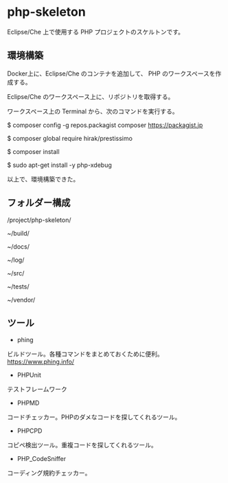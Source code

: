 # php-skeleton

Eclipse/Che 上で使用する PHP プロジェクトのスケルトンです。

## 環境構築

Docker上に、Eclipse/Che のコンテナを追加して、 PHP のワークスペースを作成する。

Eclipse/Che のワークスペース上に、リポジトリを取得する。

ワークスペース上の Terminal から、次のコマンドを実行する。

 $ composer config -g repos.packagist composer https://packagist.jp
 
 $ composer global require hirak/prestissimo
 
 $ composer install
 
 $ sudo apt-get install -y php-xdebug

以上で、環境構築できた。


## フォルダー構成

/project/php-skeleton/

~/build/

~/docs/

~/log/

~/src/

~/tests/

~/vendor/


## ツール

* phing

ビルドツール。各種コマンドをまとめておくために便利。
https://www.phing.info/

* PHPUnit

テストフレームワーク

* PHPMD

コードチェッカー。PHPのダメなコードを探してくれるツール。

* PHPCPD

コピペ検出ツール。重複コードを探してくれるツール。

* PHP_CodeSniffer

コーディング規約チェッカー。
 